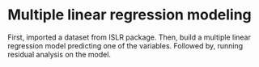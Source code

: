 # Multiple linear regression modeling
First, imported a dataset from ISLR package. 
Then, build a multiple linear regression model predicting one of the variables.
Followed by, running residual analysis on the model.
